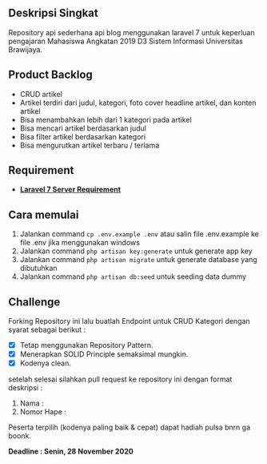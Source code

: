 ## Deskripsi Singkat
Repository api sederhana api blog menggunakan laravel 7 untuk keperluan pengajaran Mahasiswa Angkatan 2019 D3 Sistem Informasi Universitas Brawijaya.

## Product Backlog
- CRUD artikel
- Artikel terdiri dari judul, kategori, foto cover headline artikel, dan konten artikel
- Bisa menambahkan lebih dari 1 kategori pada artikel
- Bisa mencari artikel berdasarkan judul
- Bisa filter artikel berdasarkan kategori
- Bisa mengurutkan artikel terbaru / terlama

## Requirement
- __[Laravel 7 Server Requirement](https://laravel.com/docs/7.x/installation)__

## Cara memulai

1. Jalankan command `cp .env.example .env` atau salin file .env.example ke file .env jika menggunakan windows
2. Jalankan command `php artisan key:generate` untuk generate app key
3. Jalankan command `php artisan migrate` untuk generate database yang dibutuhkan
4. Jalankan command `php artisan db:seed` untuk seeding data dummy

## Challenge
Forking Repository ini lalu buatlah Endpoint untuk CRUD Kategori dengan syarat sebagai berikut : 

- [x] Tetap menggunakan Repository Pattern.
- [x] Menerapkan SOLID Principle semaksimal mungkin.
- [x] Kodenya clean.

setelah selesai silahkan pull request ke repository ini dengan format deskripsi : 
1. Nama : 
2. Nomor Hape :

Peserta terpilih (kodenya paling baik & cepat) dapat hadiah pulsa bnrn ga boonk.

**Deadline : Senin, 28 November 2020**